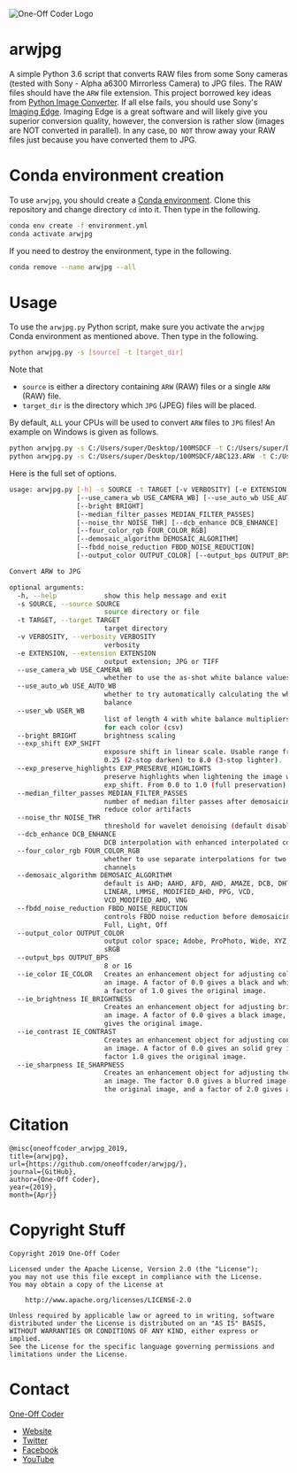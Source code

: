 ![One-Off Coder Logo](/logo.png "One-Off Coder")

# arwjpg

A simple Python 3.6 script that converts RAW files from some Sony cameras (tested with Sony - Alpha a6300 Mirrorless Camera)  to JPG files. The RAW files should have the `ARW` file extension. This project borrowed key ideas from [Python Image Converter](https://github.com/Cyb3rN4u7/Python-Image-Converter). If all else fails, you should use Sony's [Imaging Edge](http://support.d-imaging.sony.co.jp/app/imagingedge/en/). Imaging Edge is a great software and will likely give you superior conversion quality, however, the conversion is rather slow (images are NOT converted in parallel). In any case, `DO NOT` throw away your RAW files just because you have converted them to JPG.

# Conda environment creation

To use `arwjpg`, you should create a [Conda environment](https://anaconda.org/). Clone this repository and change directory `cd` into it. Then type in the following.

```bash
conda env create -f environment.yml
conda activate arwjpg
```

If you need to destroy the environment, type in the following.

```bash
conda remove --name arwjpg --all
```

# Usage

To use the `arwjpg.py` Python script, make sure you activate the `arwjpg` Conda environment as mentioned above. Then type in the following.

```bash
python arwjpg.py -s [source] -t [target_dir]
```

Note that

* `source` is either a directory containing `ARW` (RAW) files or a single `ARW` (RAW) file.
* `target_dir` is the directory which `JPG` (JPEG) files will be placed.

By default, `ALL` your CPUs will be used to convert `ARW` files to `JPG` files! An example on Windows is given as follows.

```bash
python arwjpg.py -s C:/Users/super/Desktop/100MSDCF -t C:/Users/super/Desktop/JPG
python arwjpg.py -s C:/Users/super/Desktop/100MSDCF/ABC123.ARW -t C:/Users/super/Desktop/JPG
```

Here is the full set of options.

```bash
usage: arwjpg.py [-h] -s SOURCE -t TARGET [-v VERBOSITY] [-e EXTENSION]
                 [--use_camera_wb USE_CAMERA_WB] [--use_auto_wb USE_AUTO_WB]
                 [--bright BRIGHT]
                 [--median_filter_passes MEDIAN_FILTER_PASSES]
                 [--noise_thr NOISE_THR] [--dcb_enhance DCB_ENHANCE]
                 [--four_color_rgb FOUR_COLOR_RGB]
                 [--demosaic_algorithm DEMOSAIC_ALGORITHM]
                 [--fbdd_noise_reduction FBDD_NOISE_REDUCTION]
                 [--output_color OUTPUT_COLOR] [--output_bps OUTPUT_BPS]

Convert ARW to JPG

optional arguments:
  -h, --help            show this help message and exit
  -s SOURCE, --source SOURCE
                        source directory or file
  -t TARGET, --target TARGET
                        target directory
  -v VERBOSITY, --verbosity VERBOSITY
                        verbosity
  -e EXTENSION, --extension EXTENSION
                        output extension; JPG or TIFF
  --use_camera_wb USE_CAMERA_WB
                        whether to use the as-shot white balance values
  --use_auto_wb USE_AUTO_WB
                        whether to try automatically calculating the white
                        balance
  --user_wb USER_WB
                        list of length 4 with white balance multipliers
                        for each color (csv)
  --bright BRIGHT       brightness scaling
  --exp_shift EXP_SHIFT
                        exposure shift in linear scale. Usable range from
                        0.25 (2-stop darken) to 8.0 (3-stop lighter).
  --exp_preserve_highlights EXP_PRESERVE_HIGHLIGHTS
                        preserve highlights when lightening the image with
                        exp_shift. From 0.0 to 1.0 (full preservation).
  --median_filter_passes MEDIAN_FILTER_PASSES
                        number of median filter passes after demosaicing to
                        reduce color artifacts
  --noise_thr NOISE_THR
                        threshold for wavelet denoising (default disabled)
  --dcb_enhance DCB_ENHANCE
                        DCB interpolation with enhanced interpolated colors
  --four_color_rgb FOUR_COLOR_RGB
                        whether to use separate interpolations for two green
                        channels
  --demosaic_algorithm DEMOSAIC_ALGORITHM
                        default is AHD; AAHD, AFD, AHD, AMAZE, DCB, DHT,
                        LINEAR, LMMSE, MODIFIED_AHD, PPG, VCD,
                        VCD_MODIFIED_AHD, VNG
  --fbdd_noise_reduction FBDD_NOISE_REDUCTION
                        controls FBDD noise reduction before demosaicing;
                        Full, Light, Off
  --output_color OUTPUT_COLOR
                        output color space; Adobe, ProPhoto, Wide, XYZ, raw,
                        sRGB
  --output_bps OUTPUT_BPS
                        8 or 16
  --ie_color IE_COLOR   Creates an enhancement object for adjusting color in
                        an image. A factor of 0.0 gives a black and white image,
                        a factor of 1.0 gives the original image.
  --ie_brightness IE_BRIGHTNESS
                        Creates an enhancement object for adjusting brightness in
                        an image. A factor of 0.0 gives a black image, factor 1.0
                        gives the original image.
  --ie_contrast IE_CONTRAST
                        Creates an enhancement object for adjusting contrast in
                        an image. A factor of 0.0 gives an solid grey image,
                        factor 1.0 gives the original image.
  --ie_sharpness IE_SHARPNESS
                        Creates an enhancement object for adjusting the sharpness of
                        an image. The factor 0.0 gives a blurred image, 1.0 gives
                        the original image, and a factor of 2.0 gives a sharpened image.
```

# Citation

```
@misc{oneoffcoder_arwjpg_2019, 
title={arwjpg}, 
url={https://github.com/oneoffcoder/arwjpg/}, 
journal={GitHub},
author={One-Off Coder}, 
year={2019}, 
month={Apr}}
```

# Copyright Stuff

```
Copyright 2019 One-Off Coder

Licensed under the Apache License, Version 2.0 (the "License");
you may not use this file except in compliance with the License.
You may obtain a copy of the License at

    http://www.apache.org/licenses/LICENSE-2.0

Unless required by applicable law or agreed to in writing, software
distributed under the License is distributed on an "AS IS" BASIS,
WITHOUT WARRANTIES OR CONDITIONS OF ANY KIND, either express or implied.
See the License for the specific language governing permissions and
limitations under the License.
```

# Contact

[One-Off Coder](https://cloud.docker.com/u/oneoffcoder/) 
* [Website](https://www.oneoffcoder.com)
* [Twitter](https://twitter.com/oneoffcoder)
* [Facebook](https://www.facebook.com/oneoffcoder)
* [YouTube](https://www.youtube.com/channel/UCCCv8Glpb2dq2mhUj5mcHCQ)